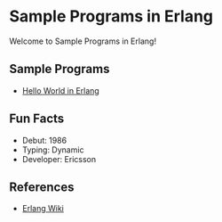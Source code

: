 # Sample Programs in Erlang

Welcome to Sample Programs in Erlang!

## Sample Programs

- [Hello World in Erlang](https://github.com/jrg94/sample-programs/issues/321)

## Fun Facts

- Debut: 1986
- Typing: Dynamic
- Developer: Ericsson

## References

- [Erlang Wiki](https://en.wikipedia.org/wiki/Erlang_(programming_language))
